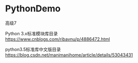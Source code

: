 # PythonDemo
高级7 


Python 3.x标准模块库目录
https://www.cnblogs.com/ribavnu/p/4886472.html


python3.5标准库中文版目录
https://blog.csdn.net/manimanihome/article/details/53043431